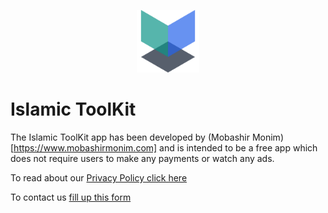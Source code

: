 <p align="center"><img src="/src/lib/assets/splash.png" width="100" alt="Islamic ToolKit" /></p>

# Islamic ToolKit

The Islamic ToolKit app has been developed by (Mobashir Monim)[https://www.mobashirmonim.com] and is intended to be a free app which does not require users to make any payments or watch any ads.

To read about our [Privacy Policy click here](/PrivacyPolicy.md)

To contact us [fill up this form](https://docs.google.com/forms/d/e/1FAIpQLSfCYS2WRWXHW2B2wWQGu6-XFKMHObcIeNwioHKSF6lrujVqjA/viewform?usp=sf_link)
